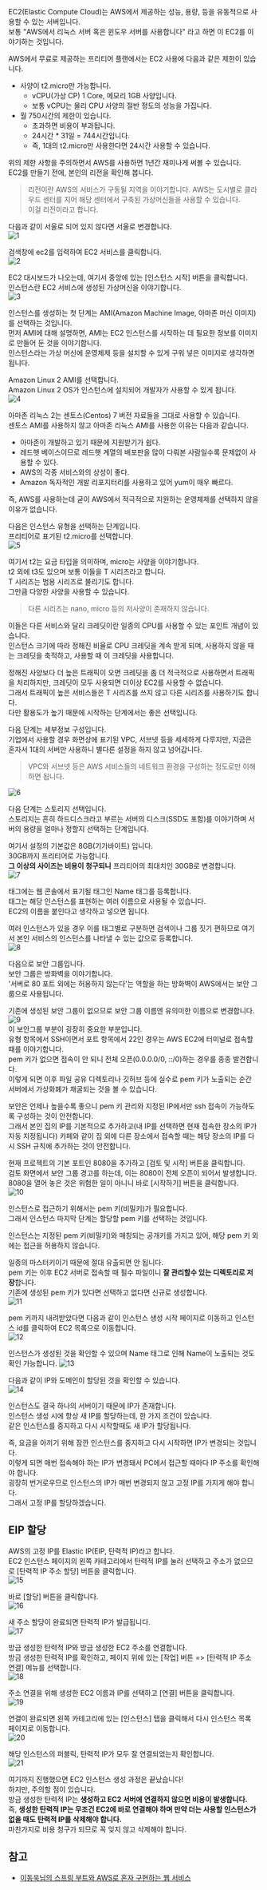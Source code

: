 EC2(Elastic Compute Cloud)는 AWS에서 제공하는 성능, 용량, 등을 유동적으로 사용할 수 있는 서버입니다.   
보통 "AWS에서 리눅스 서버 혹은 윈도우 서버를 사용합니다" 라고 하면 이 EC2를 이야기하는 것입니다.   

AWS에서 무료로 제공하는 프리티어 플랜에서는 EC2 사용에 다음과 같은 제한이 있습니다.   
* 사양이 t2.micro만 가능합니다.
  * vCPU(가상 CP) 1 Core, 메모리 1GB 사양입니다.
  * 보통 vCPU는 물리 CPU 사양의 절반 정도의 성능을 가집니다.
* 월 750시간의 제한이 있습니다.
  * 초과하면 비용이 부과됩니다.
  * 24시간 * 31일 = 744시간입니다.
  * 즉, 1대의 t2.micro만 사용한다면 24시간 사용할 수 있습니다.

위의 제한 사항을 주의하면서 AWS를 사용하면 1년간 재미나게 써볼 수 있습니다.   
EC2를 만들기 전에, 본인의 리전을 확인해 봅니다.   
> 리전이란 AWS의 서비스가 구동될 지역을 이야기합니다.
> AWS는 도시별로 클라우드 센터를 지어 해당 센터에서 구축된 가상머신들을 사용할 수 있습니다.   
> 이걸 리전이라고 합니다.   

다음과 같이 서울로 되어 있지 않다면 서울로 변경합니다.      
![1](https://raw.githubusercontent.com/smpark1020/tistory/master/AWS/%5BEC2%5D%20AWS%20%EC%84%9C%EB%B2%84%20%ED%99%98%EA%B2%BD%20%EB%A7%8C%EB%93%A4%EA%B8%B0%202%20-%20EC2%20%EC%9D%B8%EC%8A%A4%ED%84%B4%EC%8A%A4%20%EC%83%9D%EC%84%B1%ED%95%98%EA%B8%B0/1.PNG)   

검색창에 ec2를 입력하여 EC2 서비스를 클릭합니다.   
![2](https://raw.githubusercontent.com/smpark1020/tistory/master/AWS/%5BEC2%5D%20AWS%20%EC%84%9C%EB%B2%84%20%ED%99%98%EA%B2%BD%20%EB%A7%8C%EB%93%A4%EA%B8%B0%202%20-%20EC2%20%EC%9D%B8%EC%8A%A4%ED%84%B4%EC%8A%A4%20%EC%83%9D%EC%84%B1%ED%95%98%EA%B8%B0/2.PNG)

EC2 대시보드가 나오는데, 여기서 중앙에 있는 [인스턴스 시작] 버튼을 클릭합니다.   
인스턴스란 EC2 서비스에 생성된 가상머신을 이야기합니다.   
![3](https://raw.githubusercontent.com/smpark1020/tistory/master/AWS/%5BEC2%5D%20AWS%20%EC%84%9C%EB%B2%84%20%ED%99%98%EA%B2%BD%20%EB%A7%8C%EB%93%A4%EA%B8%B0%202%20-%20EC2%20%EC%9D%B8%EC%8A%A4%ED%84%B4%EC%8A%A4%20%EC%83%9D%EC%84%B1%ED%95%98%EA%B8%B0/3.PNG)

인스턴스를 생성하는 첫 단계는 AMI(Amazon Machine Image, 아마존 머신 이미지)를 선택하는 것입니다.   
먼저 AMI에 대해 설명하면, AMI는 EC2 인스턴스를 시작하는 데 필요한 정보를 이미지로 만들어 둔 것을 이야기합니다.   
인스턴스라는 가상 머신에 운영체제 등을 설치할 수 있게 구워 넣은 이미지로 생각하면 됩니다.   

Amazon Linux 2 AMI를 선택합니다.   
Amazon Linux 2 OS가 인스턴스에 설치되어 개발자가 사용할 수 있게 됩니다.   
![4](https://raw.githubusercontent.com/smpark1020/tistory/master/AWS/%5BEC2%5D%20AWS%20%EC%84%9C%EB%B2%84%20%ED%99%98%EA%B2%BD%20%EB%A7%8C%EB%93%A4%EA%B8%B0%202%20-%20EC2%20%EC%9D%B8%EC%8A%A4%ED%84%B4%EC%8A%A4%20%EC%83%9D%EC%84%B1%ED%95%98%EA%B8%B0/4.PNG)

아마존 리눅스 2는 센토스(Centos) 7 버전 자료들을 그대로 사용할 수 있습니다.   
센토스 AMI를 사용하지 않고 아마존 리눅스 AMI를 사용한 이유는 다음과 같습니다.
* 아마존이 개발하고 있기 때문에 지원받기가 쉽다.
* 레드햇 베이스이므로 레드햇 계열의 배포판을 많이 다뤄본 사람일수록 문제없이 사용할 수 있다.
* AWS의 각종 서비스와의 상성이 좋다.
* Amazon 독자적인 개발 리포지터리를 사용하고 있어 yum이 매우 빠르다.   

즉, AWS를 사용하는데 굳이 AWS에서 적극적으로 지원하는 운영체제를 선택하지 않을 이유가 없습니다.

다음은 인스턴스 유형을 선택하는 단계입니다.   
프리티어로 표기된 t2.micro를 선택합니다.   
![5](https://raw.githubusercontent.com/smpark1020/tistory/master/AWS/%5BEC2%5D%20AWS%20%EC%84%9C%EB%B2%84%20%ED%99%98%EA%B2%BD%20%EB%A7%8C%EB%93%A4%EA%B8%B0%202%20-%20EC2%20%EC%9D%B8%EC%8A%A4%ED%84%B4%EC%8A%A4%20%EC%83%9D%EC%84%B1%ED%95%98%EA%B8%B0/5.PNG)

여기서 t2는 요금 타입을 의미하며, micro는 사양을 이야기합니다.   
t2 외에 t3도 있으며 보통 이들을 T 시리즈라고 합니다.   
T 시리즈는 범용 시리즈로 불리기도 합니다.   
그만큼 다양한 사양을 사용할 수 있습니다.
> 다른 시리즈는 nano, micro 등의 저사양이 존재하지 않습니다.   

이들은 다른 서비스와 달리 크레딧이란 일종의 CPU를 사용할 수 있는 포인트 개념이 있습니다.   
인스턴스 크기에 따라 정해진 비율로 CPU 크레딧을 계속 받게 되며, 사용하지 않을 때는 크레딧을 축적하고, 사용할 때 이 크레딧을 사용합니다.   

정해진 사양보다 더 높은 트래픽이 오면 크레딧을 좀 더 적극적으로 사용하면서 트래픽을 처리하지만, 크레딧이 모두 사용되면 더이상 EC2를 사용할 수 없습니다.   
그래서 트래픽이 높은 서비스들은 T 시리즈를 쓰지 않고 다른 시리즈를 사용하기도 합니다.   
다만 활용도가 높기 때문에 시작하는 단계에서는 좋은 선택입니다.   

다음 단계는 세부정보 구성입니다.   
기업에서 사용할 경우 화면상에 표기된 VPC, 서브넷 등을 세세하게 다루지만, 지금은 혼자서 1대의 서버만 사용하니 별다른 설정을 하지 않고 넘어갑니다.   
> VPC와 서브넷 등은 AWS 서비스들의 네트워크 환경을 구성하는 정도로만 이해하면 됩니다.   

![6](https://raw.githubusercontent.com/smpark1020/tistory/master/AWS/%5BEC2%5D%20AWS%20%EC%84%9C%EB%B2%84%20%ED%99%98%EA%B2%BD%20%EB%A7%8C%EB%93%A4%EA%B8%B0%202%20-%20EC2%20%EC%9D%B8%EC%8A%A4%ED%84%B4%EC%8A%A4%20%EC%83%9D%EC%84%B1%ED%95%98%EA%B8%B0/6.PNG)

다음 단계는 스토리지 선택입니다.   
스토리지는 흔히 하드디스크라고 부르는 서버의 디스크(SSD도 포함)를 이야기하며 서버의 용량을 얼마나 정할지 선택하는 단계입니다.   

여기서 설정의 기본값은 8GB(기가바이트) 입니다.   
30GB까지 프리티어로 가능합니다.   
**그 이상의 사이즈는 비용이 청구되니** 프리티어의 최대치인 30GB로 변경합니다.    
![7](https://raw.githubusercontent.com/smpark1020/tistory/master/AWS/%5BEC2%5D%20AWS%20%EC%84%9C%EB%B2%84%20%ED%99%98%EA%B2%BD%20%EB%A7%8C%EB%93%A4%EA%B8%B0%202%20-%20EC2%20%EC%9D%B8%EC%8A%A4%ED%84%B4%EC%8A%A4%20%EC%83%9D%EC%84%B1%ED%95%98%EA%B8%B0/7.PNG)

태그에는 웹 콘솔에서 표기될 태그인 Name 태그를 등록합니다.   
태그는 해당 인스턴스를 표현하는 여러 이름으로 사용될 수 있습니다.   
EC2의 이름을 붙인다고 생각하고 넣으면 됩니다.   

여러 인스턴스가 있을 경우 이를 태그별로 구분하면 검색이나 그룹 짓기 편하므로 여기서 본인 서비스의 인스턴스를 나타낼 수 있는 값으로 등록합니다.   
![8](https://raw.githubusercontent.com/smpark1020/tistory/master/AWS/%5BEC2%5D%20AWS%20%EC%84%9C%EB%B2%84%20%ED%99%98%EA%B2%BD%20%EB%A7%8C%EB%93%A4%EA%B8%B0%202%20-%20EC2%20%EC%9D%B8%EC%8A%A4%ED%84%B4%EC%8A%A4%20%EC%83%9D%EC%84%B1%ED%95%98%EA%B8%B0/8.PNG)

다음으로 보안 그룹입니다.   
보안 그룹은 방화벽을 이야기합니다.   
'서버로 80 포트 외에는 허용하지 않는다'는 역할을 하는 방화벽이 AWS에서는 보안 그룹으로 사용됩니다.   

기존에 생성된 보안 그룹이 없으므로 보안 그룹 이름엔 유의미한 이름으로 변경합니다.   
![9](https://raw.githubusercontent.com/smpark1020/tistory/master/AWS/%5BEC2%5D%20AWS%20%EC%84%9C%EB%B2%84%20%ED%99%98%EA%B2%BD%20%EB%A7%8C%EB%93%A4%EA%B8%B0%202%20-%20EC2%20%EC%9D%B8%EC%8A%A4%ED%84%B4%EC%8A%A4%20%EC%83%9D%EC%84%B1%ED%95%98%EA%B8%B0/9.PNG)    
이 보안그룹 부분이 굉장히 중요한 부분입니다.   
유형 항목에서 SSH이면서 포트 항목에서 22인 경우는 AWS EC2에 터미널로 접속할 때를 이야기합니다.   
pem 키가 없으면 접속이 안 되니 전체 오픈(0.0.0.0/0, ::/0)하는 경우를 종종 발견합니다.   
이렇게 되면 이후 파일 공유 디렉토리나 깃허브 등에 실수로 pem 키가 노출되는 순간 서버에서 가상화폐가 채굴되는 것을 볼 수 있습니다.   

보안은 언제나 높을수록 좋으니 pem 키 관리와 지정된 IP에서만 ssh 접속이 가능하도록 구성하는 것이 안전합니다.   
그래서 본인 집의 IP를 기본적으로 추가하고(내 IP를 선택하면 현재 접속한 장소의 IP가 자동 지정됩니다) 카페와 같이 집 외에 다른 장소에서 접속할 때는 해당 장소의 IP를 다시 SSH 규칙에 추가하는 것이 안전합니다.   

현재 프로젝트의 기본 포트인 8080을 추가하고 [검토 및 시작] 버튼을 클릭합니다.   
검토 화면에서 보안 그룹 경고를 하는데, 이는 8080이 전체 오픈이 되어서 발생합니다.   
8080을 열어 놓은 것은 위험한 일이 아니니 바로 [시작하기] 버튼을 클릭합니다.   
![10](https://raw.githubusercontent.com/smpark1020/tistory/master/AWS/%5BEC2%5D%20AWS%20%EC%84%9C%EB%B2%84%20%ED%99%98%EA%B2%BD%20%EB%A7%8C%EB%93%A4%EA%B8%B0%202%20-%20EC2%20%EC%9D%B8%EC%8A%A4%ED%84%B4%EC%8A%A4%20%EC%83%9D%EC%84%B1%ED%95%98%EA%B8%B0/10.PNG)

인스턴스로 접근하기 위해서는 pem 키(비밀키)가 필요합니다.   
그래서 인스턴스 마지막 단계는 할당할 pem 키를 선택하는 것입니다.   

인스턴스는 지정된 pem 키(비밀키)와 매칭되는 공개키를 가지고 있어, 해당 pem 키 외에는 접근을 허용하지 않습니다.   

일종의 마스터키이기 때문에 절대 유출되면 안 됩니다.   
pem 키는 이후 EC2 서버로 접속할 때 필수 파일이니 **잘 관리할수 있는 디렉토리로 저장**합니다.   
기존에 생성된 pem 키가 있다면 선택하고 없다면 신규로 생성합니다.   
![11](https://raw.githubusercontent.com/smpark1020/tistory/master/AWS/%5BEC2%5D%20AWS%20%EC%84%9C%EB%B2%84%20%ED%99%98%EA%B2%BD%20%EB%A7%8C%EB%93%A4%EA%B8%B0%202%20-%20EC2%20%EC%9D%B8%EC%8A%A4%ED%84%B4%EC%8A%A4%20%EC%83%9D%EC%84%B1%ED%95%98%EA%B8%B0/11.PNG)

pem 키까지 내려받았다면 다음과 같이 인스턴스 생성 시작 페이지로 이동하고 인스턴스 id를 클릭하여 EC2 목록으로 이동합니다.   
![12](https://raw.githubusercontent.com/smpark1020/tistory/master/AWS/%5BEC2%5D%20AWS%20%EC%84%9C%EB%B2%84%20%ED%99%98%EA%B2%BD%20%EB%A7%8C%EB%93%A4%EA%B8%B0%202%20-%20EC2%20%EC%9D%B8%EC%8A%A4%ED%84%B4%EC%8A%A4%20%EC%83%9D%EC%84%B1%ED%95%98%EA%B8%B0/12.PNG)

인스턴스가 생성된 것을 확인할 수 있으며 Name 태그로 인해 Name이 노출되는 것도 확인 가능합니다.
![13](https://raw.githubusercontent.com/smpark1020/tistory/master/AWS/%5BEC2%5D%20AWS%20%EC%84%9C%EB%B2%84%20%ED%99%98%EA%B2%BD%20%EB%A7%8C%EB%93%A4%EA%B8%B0%202%20-%20EC2%20%EC%9D%B8%EC%8A%A4%ED%84%B4%EC%8A%A4%20%EC%83%9D%EC%84%B1%ED%95%98%EA%B8%B0/13.PNG)   

다음과 같이 IP와 도메인이 할당된 것을 확인할 수 있습니다.   
![14](https://raw.githubusercontent.com/smpark1020/tistory/master/AWS/%5BEC2%5D%20AWS%20%EC%84%9C%EB%B2%84%20%ED%99%98%EA%B2%BD%20%EB%A7%8C%EB%93%A4%EA%B8%B0%202%20-%20EC2%20%EC%9D%B8%EC%8A%A4%ED%84%B4%EC%8A%A4%20%EC%83%9D%EC%84%B1%ED%95%98%EA%B8%B0/14.PNG)   

인스턴스도 결국 하나의 서버이기 때문에 IP가 존재합니다.   
인스턴스 생성 시에 항상 새 IP를 할당하는데, 한 가지 조건이 있습니다.   
같은 인스턴스를 중지하고 다시 시작할때도 새 IP가 할당됩니다.   

즉, 요금을 아끼기 위해 잠깐 인스턴스를 중지하고 다시 시작하면 IP가 변경되는 것입니다.   
이렇게 되면 매번 접속해야 하는 IP가 변경돼서 PC에서 접근할 때마다 IP 주소를 확인해야 합니다.   
굉장히 번거로우므로 인스턴스의 IP가 매번 변경되지 않고 고정 IP를 가지게 해야 합니다.   
그래서 고정 IP를 할당하겠습니다.   

## EIP 할당
AWS의 고정 IP를 Elastic IP(EIP, 탄력적 IP)라고 합니다.   
EC2 인스턴스 페이지의 왼쪽 카테고리에서 탄력적 IP를 눌러 선택하고 주소가 없으므로 [탄력적 IP 주소 할당] 버튼을 클릭합니다.   
![15](https://raw.githubusercontent.com/smpark1020/tistory/master/AWS/%5BEC2%5D%20AWS%20%EC%84%9C%EB%B2%84%20%ED%99%98%EA%B2%BD%20%EB%A7%8C%EB%93%A4%EA%B8%B0%202%20-%20EC2%20%EC%9D%B8%EC%8A%A4%ED%84%B4%EC%8A%A4%20%EC%83%9D%EC%84%B1%ED%95%98%EA%B8%B0/15.PNG)

바로 [할당] 버튼을 클릭합니다.   
![16](https://raw.githubusercontent.com/smpark1020/tistory/master/AWS/%5BEC2%5D%20AWS%20%EC%84%9C%EB%B2%84%20%ED%99%98%EA%B2%BD%20%EB%A7%8C%EB%93%A4%EA%B8%B0%202%20-%20EC2%20%EC%9D%B8%EC%8A%A4%ED%84%B4%EC%8A%A4%20%EC%83%9D%EC%84%B1%ED%95%98%EA%B8%B0/16.PNG)

새 주소 할당이 완료되면 탄력적 IP가 발급됩니다.   
![17](https://raw.githubusercontent.com/smpark1020/tistory/master/AWS/%5BEC2%5D%20AWS%20%EC%84%9C%EB%B2%84%20%ED%99%98%EA%B2%BD%20%EB%A7%8C%EB%93%A4%EA%B8%B0%202%20-%20EC2%20%EC%9D%B8%EC%8A%A4%ED%84%B4%EC%8A%A4%20%EC%83%9D%EC%84%B1%ED%95%98%EA%B8%B0/17.PNG)

방금 생성한 탄력적 IP와 방금 생성한 EC2 주소를 연결합니다.   
방금 생성한 탄력적 IP를 확인하고, 페이지 위에 있는 [작업] 버튼 => [탄력적 IP 주소 연결] 메뉴를 선택합니다.   
![18](https://raw.githubusercontent.com/smpark1020/tistory/master/AWS/%5BEC2%5D%20AWS%20%EC%84%9C%EB%B2%84%20%ED%99%98%EA%B2%BD%20%EB%A7%8C%EB%93%A4%EA%B8%B0%202%20-%20EC2%20%EC%9D%B8%EC%8A%A4%ED%84%B4%EC%8A%A4%20%EC%83%9D%EC%84%B1%ED%95%98%EA%B8%B0/18.PNG)

주소 연결을 위해 생성한 EC2 이름과 IP를 선택하고 [연결] 버튼을 클릭합니다.   
![19](https://raw.githubusercontent.com/smpark1020/tistory/master/AWS/%5BEC2%5D%20AWS%20%EC%84%9C%EB%B2%84%20%ED%99%98%EA%B2%BD%20%EB%A7%8C%EB%93%A4%EA%B8%B0%202%20-%20EC2%20%EC%9D%B8%EC%8A%A4%ED%84%B4%EC%8A%A4%20%EC%83%9D%EC%84%B1%ED%95%98%EA%B8%B0/19.PNG)   

연결이 완료되면 왼쪽 카테고리에 있는 [인스턴스] 탭을 클릭해서 다시 인스턴스 목록 페이지로 이동합니다.   
![20](https://raw.githubusercontent.com/smpark1020/tistory/master/AWS/%5BEC2%5D%20AWS%20%EC%84%9C%EB%B2%84%20%ED%99%98%EA%B2%BD%20%EB%A7%8C%EB%93%A4%EA%B8%B0%202%20-%20EC2%20%EC%9D%B8%EC%8A%A4%ED%84%B4%EC%8A%A4%20%EC%83%9D%EC%84%B1%ED%95%98%EA%B8%B0/20.PNG)   

해당 인스턴스의 퍼블릭, 탄력적 IP가 모두 잘 연결되었는지 확인합니다.   
![21](https://raw.githubusercontent.com/smpark1020/tistory/master/AWS/%5BEC2%5D%20AWS%20%EC%84%9C%EB%B2%84%20%ED%99%98%EA%B2%BD%20%EB%A7%8C%EB%93%A4%EA%B8%B0%202%20-%20EC2%20%EC%9D%B8%EC%8A%A4%ED%84%B4%EC%8A%A4%20%EC%83%9D%EC%84%B1%ED%95%98%EA%B8%B0/21.PNG)

여기까지 진행했으면 EC2 인스턴스 생성 과정은 끝났습니다!   
하지만, 주의할 점이 있습니다.   
방금 생성한 탄력적 IP는 **생성하고 EC2 서버에 연결하지 않으면 비용이 발생합니다.**   
즉, **생성한 탄력적 IP는 무조건 EC2에 바로 연결해야 하며 만약 더는 사용할 인스턴스가 없을 때도 탄력적 IP를 삭제해야 합니다.**   
마찬가지로 비용 청구가 되므로 꼭 잊지 않고 삭제해야 합니다.   

## 참고
* [이동욱님의 스프링 부트와 AWS로 혼자 구현하는 웹 서비스](https://jojoldu.tistory.com/463)